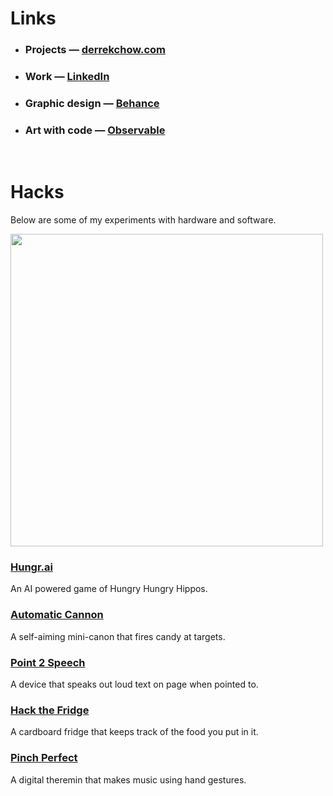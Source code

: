 # Links
- ### Projects — [derrekchow.com](https://www.derrekchow.com/)
- ### Work — [LinkedIn](https://www.linkedin.com/in/derrekchow)
- ### Graphic design — [Behance](https://www.behance.net/derrekchow)
- ### Art with code — [Observable](https://observablehq.com/@derrekchow)

<br/>

# Hacks
Below are some of my experiments with hardware and software.

<img src="https://github.com/derrekchow/derrekchow/blob/master/hacks.jpg?raw=true" width="500" />

### [Hungr.ai](https://github.com/nikhilro/hungr.ai)
<p>An AI powered game of Hungry Hungry Hippos.</p>

### [Automatic Cannon](https://github.com/edwinzhng/automatic-cannon)
<p>A self-aiming mini-canon that fires candy at targets.</p>

### [Point 2 Speech](https://devpost.com/software/point-to-speech-rvsa0y)
<p>A device that speaks out loud text on page when pointed to.</p>

### [Hack the Fridge](https://devpost.com/software/hack-the-fridge)
<p>A cardboard fridge that keeps track of the food you put in it.</p>

### [Pinch Perfect](https://devpost.com/software/my-maestro)

<p>A digital theremin that makes music using hand gestures.</p>
